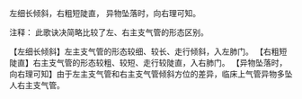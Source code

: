 左细长倾斜，右粗短陡直，
异物坠落时，向右理可知。

注释：
此歌诀决简略比较了左、右主支气管的形态区别。

【左细长倾斜】左主支气管的形态较细、较长、走行倾斜，入左肺门。
【右粗短陡直】右主支气管的形态较粗、较短、走行较陡直，入右肺门。
【异物坠落时，向右理可知】由于左主支气管和右主支气管倾斜方位的差异，临床上气管异物多坠人右主支气管。